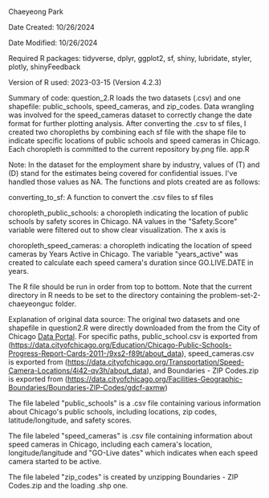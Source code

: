 Chaeyeong Park

Date Created: 10/26/2024

Date Modified: 10/26/2024

Required R packages: tidyverse, dplyr, ggplot2, sf, shiny, lubridate, styler, plotly, shinyFeedback

Version of R used: 2023-03-15 (Version 4.2.3)

Summary of code: question_2.R loads the two datasets (.csv) and one shapefile: public_schools, speed_cameras, and zip_codes. Data wrangling was involved for the speed_cameras dataset to correctly change the date format for further plotting analysis. After converting the .csv to sf files, I created two choropleths by combining each sf file with the shape file to indicate specific locations of public schools and speed cameras in Chicago. Each choropleth is committed to the current repository by.png file.
app.R


Note: In the dataset for the employment share by industry, values of (T) and (D) stand for the estimates being covered for confidential issues. I've handled those values as NA. The functions and plots created are as follows:

converting_to_sf: A function to convert the .csv files to sf files

choropleth_public_schools: a choropleth indicating the location of public schools by safety scores in Chicago. NA values in the "Safety.Score" variable were filtered out to show clear visualization. The x axis is 

choropleth_speed_cameras: a choropleth indicating the location of speed cameras by Years Active in Chicago. 
The variable "years_active" was created to calculate each speed camera's duration since GO.LIVE.DATE in years.

The R file should be run in order from top to bottom. Note that the current directory in R needs to be set to the directory containing the problem-set-2-chaeyeonguc folder.

Explanation of original data source: The original two datasets and one shapefile in question2.R were directly downloaded from the from the City of Chicago [Data Portal](https://data.cityofchicago.org).
For specific paths, public_school.csv is exported from (https://data.cityofchicago.org/Education/Chicago-Public-Schools-Progress-Report-Cards-2011-/9xs2-f89t/about_data),
speed_cameras.csv is exported from (https://data.cityofchicago.org/Transportation/Speed-Camera-Locations/4i42-qv3h/about_data),
and Boundaries - ZIP Codes.zip  is exported from (https://data.cityofchicago.org/Facilities-Geographic-Boundaries/Boundaries-ZIP-Codes/gdcf-axmw)

The file labeled "public_schools" is a .csv file containing various information about Chicago's public schools, including locations, zip codes, latitude/longitude, and safety scores.

The file labeled "speed_cameras" is .csv file containing information about speed cameras in Chicago, including each camera's location, longitude/langitude and "GO-Live dates" which indicates when each speed camera started to be active.

The file labeled "zip_codes" is created by unzipping Boundaries - ZIP Codes.zip and the loading .shp one.
